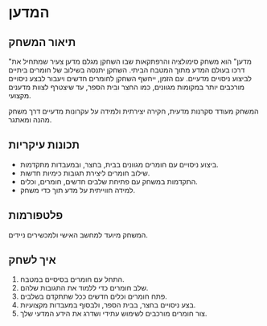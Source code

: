 # המדען

## תיאור המשחק
"מדען" הוא משחק סימולציה והרפתקאות שבו השחקן מגלם מדען צעיר שמתחיל את דרכו בעולם המדע מתוך המטבח הביתי. השחקן יתנסה בשילוב של חומרים ביתיים לביצוע ניסויים מדעיים. עם הזמן, ייחשף השחקן לחומרים חדשים ויעבור לבצע ניסויים מורכבים יותר במקומות מגוונים, כמו החצר ובית הספר, עד שיצטרף לצוות מדענים מקצועי.

המשחק מעודד סקרנות מדעית, חקירה יצירתית ולמידה על עקרונות מדעיים דרך משחק מהנה ומאתגר.

## תכונות עיקריות
- ביצוע ניסויים עם חומרים מגוונים בבית, בחצר, ובמעבדות מתקדמות.
- שילוב חומרים ליצירת תגובות כימיות חדשות.
- התקדמות במשחק עם פתיחת שלבים חדשים, חומרים, וכלים.
- למידה חווייתית על מדע תוך כדי משחק.

## פלטפורמות
המשחק מיועד למחשב האישי ולמכשירים ניידים.

## איך לשחק
1. התחל עם חומרים בסיסיים במטבח.
2. שלב חומרים כדי ללמוד את התגובות שלהם.
3. פתח חומרים וכלים חדשים ככל שתתקדם בשלבים.
4. בצע ניסויים בחצר, בבית הספר, ולבסוף במעבדות מקצועיות.
5. צור חומרים מורכבים לשימוש עתידי ושדרג את הידע המדעי שלך.
